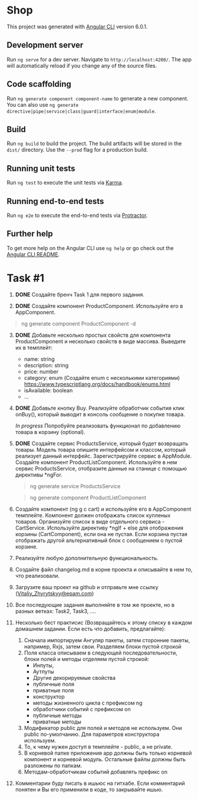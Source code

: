 # Shop

This project was generated with [Angular CLI](https://github.com/angular/angular-cli) version 6.0.1.

## Development server

Run `ng serve` for a dev server. Navigate to `http://localhost:4200/`. The app will automatically reload if you change any of the source files.

## Code scaffolding

Run `ng generate component component-name` to generate a new component. You can also use `ng generate directive|pipe|service|class|guard|interface|enum|module`.

## Build

Run `ng build` to build the project. The build artifacts will be stored in the `dist/` directory. Use the `--prod` flag for a production build.

## Running unit tests

Run `ng test` to execute the unit tests via [Karma](https://karma-runner.github.io).

## Running end-to-end tests

Run `ng e2e` to execute the end-to-end tests via [Protractor](http://www.protractortest.org/).

## Further help

To get more help on the Angular CLI use `ng help` or go check out the [Angular CLI README](https://github.com/angular/angular-cli/blob/master/README.md).

# Task #1

1. **DONE** Создайте бренч Task 1 для первого задания.

2. **DONE** Создайте компонент ProductComponent. Используйте его в AppComponent.
>ng generate component ProductComponent -d
 
3. **DONE** Добавьте несколько простых свойств для компонента ProductComponent и несколько свойств в виде массива. Выведите их в темплейт:
    - name: string
    - description: string
    - price: number
    - category: enum (Создайте enum с несколькими категориями) https://www.typescriptlang.org/docs/handbook/enums.html
    - isAvailable: boolean
    - ...

4. **DONE** Добавьте кнопку Buy. Реализуйте обработчик события клик onBuy(), который выводит в консоль сообщение о покупке товара.
   
   *In progress* Попробуйте реализовать функционал по добавлению товара в корзину (optional).

5. **DONE** Создайте сервис ProductsService, который будет возвращать товары. Модель товара опишите интерфейсом и классом, который реализует данный интерфейс.
   Зарегистрируйте сервис в AppModule. 
   Создайте компонент ProductListComponent. Используйте в нем сервис ProductsService, отобразите данные на станице c помощью директивы *ngFor.
   
   >ng generate service ProductsService
   
   >ng generate component ProductListComponent

6. Создайте компонент (ng g c cart) и используйте его в AppComponent темплейте. Компонент должен отображать список купленых товаров. 
   Организуйте список в виде отдельного сервиса - CartService.  Используйте директиву *ngIf + else для отображения корзины (CartComponent), если она не пустая.
   Если корзина пустая отображать другой альтернативный блок с сообщением о пустой корзине.

7. Реализуйте любую дополнительную функциональность.

8. Создайте файл changelog.md в корне проекта и описывайте в нем то, что реализовали.

9. Загрузите ваш проект на github и отправьте мне ссылку (Vitaliy_Zhyrytskyy@epam.com)
10. Все последующие задания выполняйте в том же проекте, но в разных ветках: Task2, Task3, ....

11. Несколько бест практисис (Возвращайтесь к этому списку в каждом домашнем задании. Если есть что добавить, предлагайте):
    1. Сначала импортируем Ангуляр пакеты, затем сторонние пакеты, например, Rxjs, затем свои. Разделяем блоки пустой строкой
    2. Поля класса описываем в следующей последовательности, блоки полей и методы отделяем пустой строкой:
        - Инпуты,
        - Аутпуты
        - Другие декорируемые свойства
        - публичные поля
        - приватные поля
        - конструктор
        - методы жизненного цикла с префиксом ng
        - обработчики событий с префиксом on
        - публичные методы
        - приватные методы
    3. Модификатор public для полей и методов не используем. Они public по-умолчанию. Для параметров конструктора используем.
    4. То, к чему нужен доступ в темплейте - public, а не private.
    5. В корневой папке приложения app должны быть только корневой компонент и корневой модуль. Остальные файлы должны быть разложены по папкам.
    6. Методам-обработчикам событий добавлять префикс on
12. Комментарии буду писать в ишьюс на гитхабе. Если комментарий понятен и Вы его применили в коде, то закрывайте ишью.
